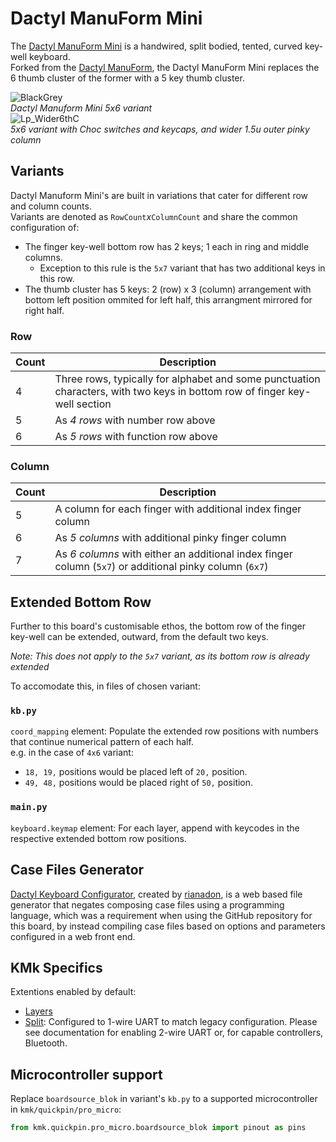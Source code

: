 # Dactyl ManuForm Mini

The [Dactyl ManuForm Mini](https://github.com/l4u/dactyl-manuform-mini-keyboard) is a handwired, split bodied, tented, curved key-well keyboard.  
Forked from the [Dactyl ManuForm](/boards/dactyl_manuform), the Dactyl ManuForm Mini replaces the 6 thumb cluster of the former with a 5 key thumb cluster.  

![BlackGrey](https://i.imgur.com/76hbOkBl.jpg)  
*Dactyl Manuform Mini 5x6 variant*  
![Lp_Wider6thC](https://preview.redd.it/uzyygioqvek61.jpg?width=640&crop=smart&auto=webp&v=enabled&s=7a0fb7e3a89f51524e4c8d43d9ea1f2ee4d2537a)  
*5x6 variant with Choc switches and keycaps, and wider 1.5u outer pinky column*  

## Variants

Dactyl Manuform Mini's are built in variations that cater for different row and column counts.  
Variants are denoted as `RowCount`*x*`ColumnCount` and share the common configuration of:
- The finger key-well bottom row has 2 keys; 1 each in ring and middle columns.
    - Exception to this rule is the `5x7` variant that has two additional keys in this row.
- The thumb cluster has 5 keys: 2 (row) x 3 (column) arrangement with bottom left position ommited for left half, this arrangment mirrored for right half.

### Row
| Count | Description |
| --- | --- |
| 4 | Three rows, typically for alphabet and some punctuation characters, with two keys in bottom row of finger key-well section |
| 5 | As *4 rows* with number row above |
| 6 | As *5 rows* with function row above |

### Column
| Count | Description |
| --- | --- |
| 5 | A column for each finger with additional index finger column |  
| 6 | As *5 columns* with additional pinky finger column |
| 7 | As *6 columns* with either an additional index finger column (`5x7`) or additional pinky column (`6x7`) |

## Extended Bottom Row

Further to this board's customisable ethos, the bottom row of the finger key-well can be extended, outward, from the default two keys.

*Note: This does not apply to the `5x7` variant, as its bottom row is already extended*

To accomodate this, in files of chosen variant:
### `kb.py`  
`coord_mapping` element: Populate the extended row positions with numbers that continue numerical pattern of each half.  
e.g. in the case of `4x6` variant:
- `18, 19,` positions would be placed left of `20,` position.
- `49, 48,` positions would be placed right of `50,` position.

### `main.py`  
`keyboard.keymap` element: For each layer, append with keycodes in the respective extended bottom row positions.

## Case Files Generator

[Dactyl Keyboard Configurator](https://ryanis.cool/dactyl), created by [rianadon](https://github.com/rianadon), is a web based file generator that negates composing case files using a programming language, which was a requirement when using the GitHub repository for this board, by instead compiling case files based on options and parameters configured in a web front end.

## KMk Specifics

Extentions enabled by default:  
- [Layers](/docs/en/layers.md)
- [Split](/docs/en/split_keyboards.md): Configured to 1-wire UART to match legacy configuration. Please see documentation for enabling 2-wire UART or, for capable controllers, Bluetooth.

## Microcontroller support

Replace `boardsource_blok` in variant's `kb.py` to a supported microcontroller in `kmk/quickpin/pro_micro`:

```python
from kmk.quickpin.pro_micro.boardsource_blok import pinout as pins
```
